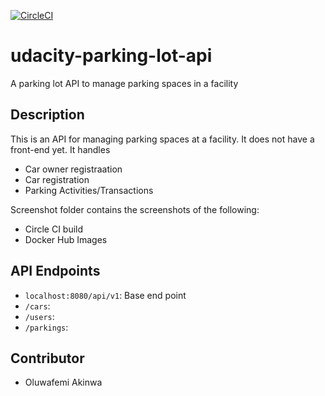 [![CircleCI](https://circleci.com/gh/KaiserPhemi/udacity-parking-lot-api.svg?style=svg)](https://app.circleci.com/pipelines/github/KaiserPhemi/udacity-parking-lot-api)

# udacity-parking-lot-api
A parking lot API to manage parking spaces in a facility

## Description
This is an API for managing parking spaces at a facility. It does not have a front-end yet.
It handles
- Car owner registraation
- Car registration
- Parking Activities/Transactions

Screenshot folder contains the screenshots of the following:
- Circle CI build
- Docker Hub Images

## API Endpoints
- `localhost:8080/api/v1`: Base end point
- `/cars`:
- `/users`:
- `/parkings`:


## Contributor
- Oluwafemi Akinwa

